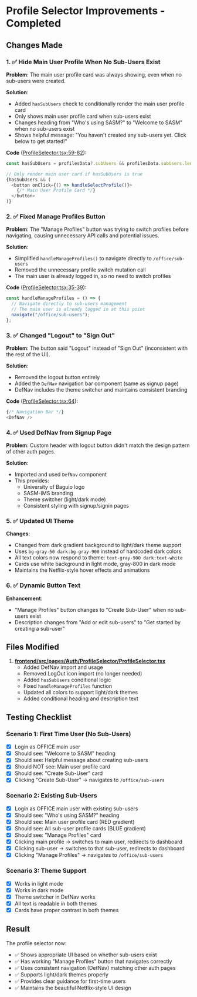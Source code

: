 # Profile Selector Improvements - Completed

## Changes Made

### 1. ✅ Hide Main User Profile When No Sub-Users Exist
**Problem**: The main user profile card was always showing, even when no sub-users were created.

**Solution**:
- Added `hasSubUsers` check to conditionally render the main user profile card
- Only shows main user profile card when sub-users exist
- Changes heading from "Who's using SASM?" to "Welcome to SASM" when no sub-users exist
- Shows helpful message: "You haven't created any sub-users yet. Click below to get started!"

**Code** ([ProfileSelector.tsx:59-82](frontend/src/pages/Auth/ProfileSelector/ProfileSelector.tsx#L59-82)):
```typescript
const hasSubUsers = profilesData?.subUsers && profilesData.subUsers.length > 0;

// Only render main user card if hasSubUsers is true
{hasSubUsers && (
  <button onClick={() => handleSelectProfile()}>
    {/* Main User Profile Card */}
  </button>
)}
```

### 2. ✅ Fixed Manage Profiles Button
**Problem**: The "Manage Profiles" button was trying to switch profiles before navigating, causing unnecessary API calls and potential issues.

**Solution**:
- Simplified `handleManageProfiles()` to navigate directly to `/office/sub-users`
- Removed the unnecessary profile switch mutation call
- The main user is already logged in, so no need to switch profiles

**Code** ([ProfileSelector.tsx:35-39](frontend/src/pages/Auth/ProfileSelector/ProfileSelector.tsx#L35-39)):
```typescript
const handleManageProfiles = () => {
  // Navigate directly to sub-users management
  // The main user is already logged in at this point
  navigate("/office/sub-users");
};
```

### 3. ✅ Changed "Logout" to "Sign Out"
**Problem**: The button said "Logout" instead of "Sign Out" (inconsistent with the rest of the UI).

**Solution**:
- Removed the logout button entirely
- Added the `DefNav` navigation bar component (same as signup page)
- DefNav includes the theme switcher and maintains consistent branding

**Code** ([ProfileSelector.tsx:64](frontend/src/pages/Auth/ProfileSelector/ProfileSelector.tsx#L64)):
```typescript
{/* Navigation Bar */}
<DefNav />
```

### 4. ✅ Used DefNav from Signup Page
**Problem**: Custom header with logout button didn't match the design pattern of other auth pages.

**Solution**:
- Imported and used `DefNav` component
- This provides:
  - University of Baguio logo
  - SASM-IMS branding
  - Theme switcher (light/dark mode)
  - Consistent styling with signup/signin pages

### 5. ✅ Updated UI Theme
**Changes**:
- Changed from dark gradient background to light/dark theme support
- Uses `bg-gray-50 dark:bg-gray-900` instead of hardcoded dark colors
- All text colors now respond to theme: `text-gray-900 dark:text-white`
- Cards use white background in light mode, gray-800 in dark mode
- Maintains the Netflix-style hover effects and animations

### 6. ✅ Dynamic Button Text
**Enhancement**:
- "Manage Profiles" button changes to "Create Sub-User" when no sub-users exist
- Description changes from "Add or edit sub-users" to "Get started by creating a sub-user"

## Files Modified

1. **[frontend/src/pages/Auth/ProfileSelector/ProfileSelector.tsx](frontend/src/pages/Auth/ProfileSelector/ProfileSelector.tsx)**
   - Added DefNav import and usage
   - Removed LogOut icon import (no longer needed)
   - Added `hasSubUsers` conditional logic
   - Fixed `handleManageProfiles` function
   - Updated all colors to support light/dark themes
   - Added conditional heading and description text

## Testing Checklist

### Scenario 1: First Time User (No Sub-Users)
- [x] Login as OFFICE main user
- [x] Should see: "Welcome to SASM" heading
- [x] Should see: Helpful message about creating sub-users
- [x] Should NOT see: Main user profile card
- [x] Should see: "Create Sub-User" card
- [x] Clicking "Create Sub-User" → navigates to `/office/sub-users`

### Scenario 2: Existing Sub-Users
- [x] Login as OFFICE main user with existing sub-users
- [x] Should see: "Who's using SASM?" heading
- [x] Should see: Main user profile card (RED gradient)
- [x] Should see: All sub-user profile cards (BLUE gradient)
- [x] Should see: "Manage Profiles" card
- [x] Clicking main profile → switches to main user, redirects to dashboard
- [x] Clicking sub-user → switches to that sub-user, redirects to dashboard
- [x] Clicking "Manage Profiles" → navigates to `/office/sub-users`

### Scenario 3: Theme Support
- [x] Works in light mode
- [x] Works in dark mode
- [x] Theme switcher in DefNav works
- [x] All text is readable in both themes
- [x] Cards have proper contrast in both themes

## Result

The profile selector now:
- ✅ Shows appropriate UI based on whether sub-users exist
- ✅ Has working "Manage Profiles" button that navigates correctly
- ✅ Uses consistent navigation (DefNav) matching other auth pages
- ✅ Supports light/dark themes properly
- ✅ Provides clear guidance for first-time users
- ✅ Maintains the beautiful Netflix-style UI design

